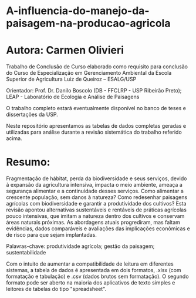 # A-influencia-do-manejo-da-paisagem-na-producao-agricola

# Autora: Carmen Olivieri

Trabalho de Conclusão de Curso elaborado como requisito para conclusão do Curso de Especialização em Gerenciamento Ambiental da Escola Superior de Agricultura Luiz de Queiroz – ESALG/USP

Orientador: Prof. Dr. Danilo Boscolo (DB - FFCLRP - USP Ribeirão Preto); LEAP - Laboratório de Ecologia e Análise de Paisagens

O trabalho completo estará eventualmente disponível no banco de teses e dissertações da USP.

Neste repositório apresentamos as tabelas de dados completas geradas e utilizadas para análise durante a revisão sistemática do trabalho referido acima.

# Resumo:
Fragmentação de hábitat, perda da biodiversidade e seus serviços, devido à expansão da agricultura intensiva, impacta o meio ambiente, ameaça a segurança alimentar e a continuidade desses serviços. Como alimentar a crescente população, sem danos à natureza? Como redesenhar paisagens agrícolas com biodiversidade e garantir a produtividade dos cultivos? Esta revisão apontou alternativas sustentáveis e rentáveis de práticas agrícolas pouco intensivas, que imitam a natureza dentro dos cultivos e conservam áreas naturais próximas. As abordagens atuais progrediram, mas faltam evidências, dados comparáveis e avaliações das implicações econômicas e de risco para que sejam implantadas.   

Palavras-chave: produtividade agrícola; gestão da paisagem; sustentabilidade

Com o intuito de aumentar a compatibilidade de leitura em diferentes sistemas, a tabela de dados é apresentada em dois formatos, .xlsx (com formatação e tabulação) e .csv (dados brutos sem formatação). O segundo formato pode ser aberto na maioria dos aplicativos de texto simples e leitores de tabelas do tipo "spreadsheet".
